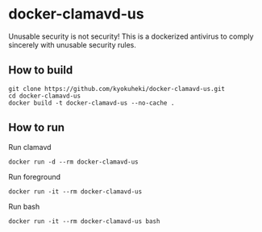 # docker-clamavd-us
Unusable security is not security! This is a dockerized antivirus to comply sincerely with unusable security rules.

## How to build
```
git clone https://github.com/kyokuheki/docker-clamavd-us.git
cd docker-clamavd-us
docker build -t docker-clamavd-us --no-cache .
```

## How to run
Run clamavd
```
docker run -d --rm docker-clamavd-us
```

Run foreground
```
docker run -it --rm docker-clamavd-us
```

Run bash
```
docker run -it --rm docker-clamavd-us bash
```
